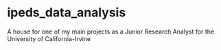 # ipeds_data_analysis
 A house for one of my main projects as a Junior Research Analyst for the University of California-Irvine
